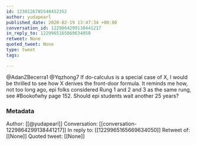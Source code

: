 ```yaml
---
id: 1230126785540452352
author: yudapearl
published_date: 2020-02-19 13:47:34 +00:00
conversation_id: 1229864299138441217
in_reply_to: 1229965165669634050
retweet: None
quoted_tweet: None
type: tweet
tags:

---
```


@AdanZBecerra1 @Yqzhong7 If do-calculus is a special case of X, I would be thrilled to see how X derives the front-door formula. It reminds me how, not too long ago, epi folks considered Rung 1 and 2 and 3 as the same rung, see #Bookofwhy page 152. Should epi students wait another 25 years?

### Metadata

Author: [[@yudapearl]]
Conversation: [[conversation-1229864299138441217]]
In reply to: [[1229965165669634050]]
Retweet of: [[None]]
Quoted tweet: [[None]]
